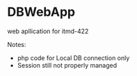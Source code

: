 # DBWebApp
web apllication for itmd-422

Notes:
- php code for Local DB connection only
- Session still not properly managed